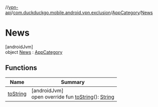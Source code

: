 //[vpn-api](../../../../index.md)/[com.duckduckgo.mobile.android.vpn.exclusion](../../index.md)/[AppCategory](../index.md)/[News](index.md)

# News

[androidJvm]\
object [News](index.md) : [AppCategory](../index.md)

## Functions

| Name | Summary |
|---|---|
| [toString](to-string.md) | [androidJvm]<br>open override fun [toString](to-string.md)(): [String](https://kotlinlang.org/api/latest/jvm/stdlib/kotlin/-string/index.html) |
